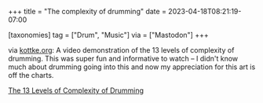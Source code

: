 +++
title = "The complexity of drumming"
date = 2023-04-18T08:21:19-07:00

[taxonomies]
tag = ["Drum", "Music"]
via = ["Mastodon"]
+++

via [kottke.org](https://botsin.space/@kottke/110220143619198341): A video demonstration of the 13 levels of complexity of drumming. This was super fun and informative to watch – I didn&#39;t know much about drumming going into this and now my appreciation for this art is off the charts.

<!-- more -->

[The 13 Levels of Complexity of Drumming](https://kottke.org/23/04/the-13-levels-of-complexity-of-drumming)
